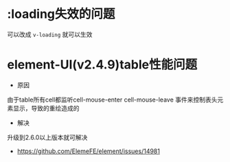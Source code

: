 # :loading失效的问题
可以改成 `v-loading` 就可以生效
# element-UI(v2.4.9)table性能问题
- 原因

由于table所有cell都监听cell-mouse-enter cell-mouse-leave 事件来控制表头元素显示，导致的重绘造成的

- 解决

升级到2.6.0以上版本就可解决

- https://github.com/ElemeFE/element/issues/14981
